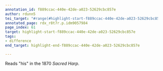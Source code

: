 ```yaml
---
annotation_id: f889ccac-440e-42de-a023-52629cbc857e
author: rdunn5
tei_target: "#range(#highlight-start-f889ccac-440e-42de-a023-52629cbc857e, #highlight-end-f889ccac-440e-42de-a023-52629cbc857e)"
annotated_page: rdx_r8t7r.p.idm9057984
page_index: 61
target: highlight-start-f889ccac-440e-42de-a023-52629cbc857e
tags:
- difference
end_target: highlight-end-f889ccac-440e-42de-a023-52629cbc857e

---
```

Reads "his" in the 1870 *Sacred Harp*.